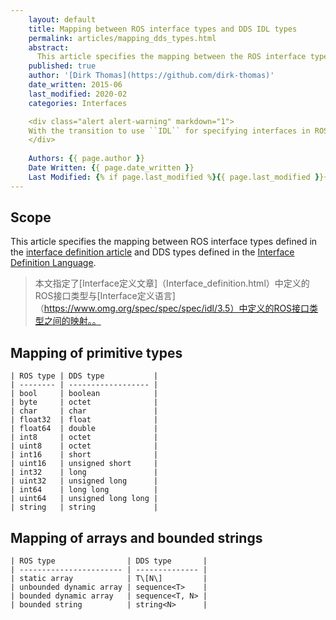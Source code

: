 ```yaml
---
    layout: default
    title: Mapping between ROS interface types and DDS IDL types
    permalink: articles/mapping_dds_types.html
    abstract:
      This article specifies the mapping between the ROS interface types and the DDS types.
    published: true
    author: '[Dirk Thomas](https://github.com/dirk-thomas)'
    date_written: 2015-06
    last_modified: 2020-02
    categories: Interfaces

    <div class="alert alert-warning" markdown="1">
    With the transition to use ``IDL`` for specifying interfaces in ROS 2 Dashing this article has been superseded by the mapping described in the [Interface definition using .msg / .srv / .action files](legacy_interface_definition.html) article.
    </div>
    
    Authors: {{ page.author }}
    Date Written: {{ page.date_written }}
    Last Modified: {% if page.last_modified %}{{ page.last_modified }}{% else %}{{ page.date_written }}{% endif %}
---
```


## Scope

This article specifies the mapping between ROS interface types defined in the [interface definition article](interface_definition.html) and DDS types defined in the [Interface Definition Language](https://www.omg.org/spec/IDL/3.5).

> 本文指定了[Interface定义文章]（Interface_definition.html）中定义的ROS接口类型与[Interface定义语言]（https://www.omg.org/spec/spec/spec/idl/3.5）中定义的ROS接口类型之间的映射。。

## Mapping of primitive types

    | ROS type | DDS type           |
    | -------- | ------------------ |
    | bool     | boolean            |
    | byte     | octet              |
    | char     | char               |
    | float32  | float              |
    | float64  | double             |
    | int8     | octet              |
    | uint8    | octet              |
    | int16    | short              |
    | uint16   | unsigned short     |
    | int32    | long               |
    | uint32   | unsigned long      |
    | int64    | long long          |
    | uint64   | unsigned long long |
    | string   | string             |
    
## Mapping of arrays and bounded strings

    | ROS type                | DDS type       |
    | ----------------------- | -------------- |
    | static array            | T\[N\]         |
    | unbounded dynamic array | sequence<T>    |
    | bounded dynamic array   | sequence<T, N> |
    | bounded string          | string<N>      |
    